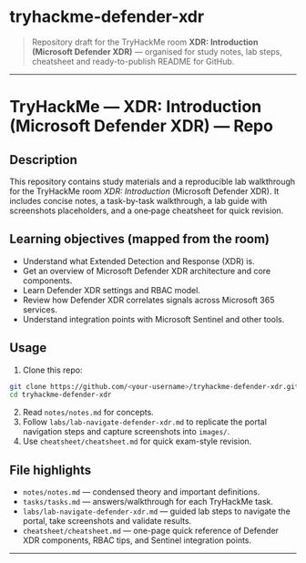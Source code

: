 # tryhackme-defender-xdr

> Repository draft for the TryHackMe room **XDR: Introduction (Microsoft Defender XDR)** — organised for study notes, lab steps, cheatsheet and ready-to-publish README for GitHub.

---

# **TryHackMe — XDR: Introduction (Microsoft Defender XDR) — Repo**

## Description

This repository contains study materials and a reproducible lab walkthrough for the TryHackMe room *XDR: Introduction* (Microsoft Defender XDR). It includes concise notes, a task-by-task walkthrough, a lab guide with screenshots placeholders, and a one‑page cheatsheet for quick revision.

## Learning objectives (mapped from the room)

* Understand what Extended Detection and Response (XDR) is.
* Get an overview of Microsoft Defender XDR architecture and core components.
* Learn Defender XDR settings and RBAC model.
* Review how Defender XDR correlates signals across Microsoft 365 services.
* Understand integration points with Microsoft Sentinel and other tools.

## Usage

1. Clone this repo:

```bash
git clone https://github.com/<your-username>/tryhackme-defender-xdr.git
cd tryhackme-defender-xdr
```

2. Read `notes/notes.md` for concepts.
3. Follow `labs/lab-navigate-defender-xdr.md` to replicate the portal navigation steps and capture screenshots into `images/`.
4. Use `cheatsheet/cheatsheet.md` for quick exam-style revision.

## File highlights

* `notes/notes.md` — condensed theory and important definitions.
* `tasks/tasks.md` — answers/walkthrough for each TryHackMe task.
* `labs/lab-navigate-defender-xdr.md` — guided lab steps to navigate the portal, take screenshots and validate results.
* `cheatsheet/cheatsheet.md` — one-page quick reference of Defender XDR components, RBAC tips, and Sentinel integration points.

---
